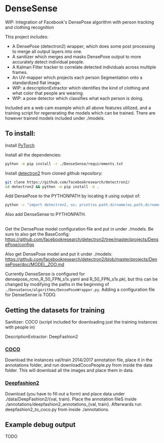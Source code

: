 # DenseSense
WIP: Integration of Facebook's DensePose algorithm with person tracking and clothing recognition

This project includes:
* A DensePose (detectron2) wrapper, which does some post processing to merge all output layers into one.
* A sanitizer which merges and masks DensePose output to more accurately detect individual people.
* A Kalman Filter tracker to correlate detected individuals across multiple frames.
* An UV-mapper which projects each person Segmentation onto a standardized flat image.
* WIP: a descriptionExtractor which identifies the kind of clothing and what color that people are wearing.
* WIP: a pose detector which classifies what each person is doing.

Included are a web cam example which all above features utilized, 
and a training script for regenerating the models which can be trained.
There are however trained models included under ./models.

## To install:
Install [PyTorch](https://pytorch.org/)

Install all the dependencies:
```bash
python -m pip install -r ./DenseSense/requirements.txt
```
Install [detectron2](https://github.com/facebookresearch/detectron2) from cloned github repository:
```bash
git clone https://github.com/facebookresearch/detectron2/
cd detectron2 && python -m pip install -e .
```

Add DensePose to the PYTHONPATH by locating it using output of:
```bash
python -c "import detectron2, os; print(os.path.dirname(os.path.dirname(detectron2.__file__))+'/projects/DensePose')"
```

Also add DenseSense to PYTHONPATH.
<br/><br/>

Get the DensePose model configuration file and put in under ./models. Be sure to also get the BaseConfig:
https://github.com/facebookresearch/detectron2/tree/master/projects/DensePose/configs

Also get DensePose model and put it under ./models:
https://github.com/facebookresearch/detectron2/blob/master/projects/DensePose/doc/MODEL_ZOO.md

Currently DenseSense is configured for densepose_rcnn_R_50_FPN_s1x.yaml and R_50_FPN_s1x.pkl,
but this can be changed by modifying the paths in the beginning of `./DenseSense/algorithms/DensePoseWrapper.py`.
Adding a configuration file for DenseSense is TODO.


## Getting the datasets for training
Sanitizer: COCO (script included for downloading just the training instances with people in)

DescriptionExtractor: DeepFashion2

### [COCO](http://cocodataset.org/#download)
Download the instances val/train 2014/2017 annotation file, place it in the annotations folder, and run downloadCocoPeople.py from inside the data folder. This will download all the images and place them in data.

### [Deepfashion2](https://github.com/switchablenorms/DeepFashion2)
Download (you have to fill out a form) and place data under ./data/DeepFashion2/{val, train}. Place the annotation fileS inside ./annotations/deepfashion2_annotations_{val, train}. Afterwards run deepfashion2_to_coco.py from inside ./annotations.

## Example debug output
TODO
     
